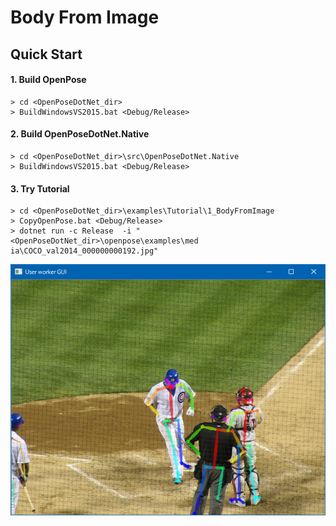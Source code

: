 # Body From Image

## Quick Start

#### 1. Build OpenPose

````dos
> cd <OpenPoseDotNet_dir>
> BuildWindowsVS2015.bat <Debug/Release>
````

#### 2. Build OpenPoseDotNet.Native

````dos
> cd <OpenPoseDotNet_dir>\src\OpenPoseDotNet.Native
> BuildWindowsVS2015.bat <Debug/Release>
````

#### 3. Try Tutorial

````dos
> cd <OpenPoseDotNet_dir>\examples\Tutorial\1_BodyFromImage
> CopyOpenPose.bat <Debug/Release>
> dotnet run -c Release  -i "<OpenPoseDotNet_dir>\openpose\examples\med
ia\COCO_val2014_000000000192.jpg"
````

<img src="images/example_turorial_1.png"/>